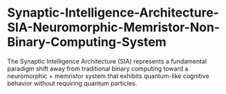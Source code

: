 # Synaptic-Intelligence-Architecture-SIA-Neuromorphic-Memristor-Non-Binary-Computing-System
The Synaptic Intelligence Architecture (SIA) represents a fundamental paradigm shift away from traditional binary computing toward a neuromorphic + memristor system that exhibits quantum-like cognitive behavior without requiring quantum particles. 

